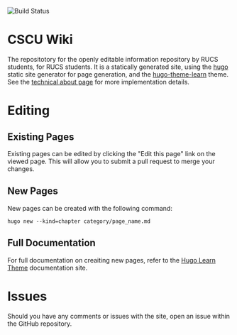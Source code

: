 ![Build Status](https://codebuild.us-east-1.amazonaws.com/badges?uuid=eyJlbmNyeXB0ZWREYXRhIjoiSkdBdUpmekdMZlFqb1AwbXRTR2dzUXprdmptWUdoTXBFSHBjQTdRWVhOaTN6YlNRNmRDVDZ5Smkxd0JJNWswd2JsQk9TMkRLdExPTWpBN09ucXZnZXFRPSIsIml2UGFyYW1ldGVyU3BlYyI6ImhDbjdkWGY5TWtTU1pPOVEiLCJtYXRlcmlhbFNldFNlcmlhbCI6MX0%3D&branch=master)

# CSCU Wiki

The repositotory for the openly editable information repository by RUCS students, for RUCS students. It is a statically generated site, using the [hugo](https://gohugo.io) static site generator for page generation, and the [hugo-theme-learn](https://github.com/matcornic/hugo-theme-learn) theme. See the [technical about page](http://wiki.ryecscu.com/about/technical/) for more implementation details.

# Editing

## Existing Pages

Existing pages can be edited by clicking the "Edit this page" link on the viewed page. This will allow you to submit a pull request to merge your changes.

## New Pages

New pages can be created with the following command:

```
hugo new --kind=chapter category/page_name.md
```

## Full Documentation

For full documentation on creaiting new pages, refer to the [Hugo Learn Theme](https://learn.netlify.com/en/) documentation site.

# Issues

Should you have any comments or issues with the site, open an issue within the GitHub repository.
